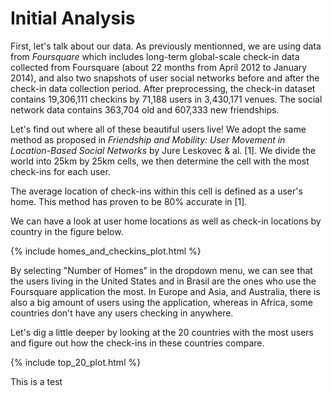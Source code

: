 # Initial Analysis

First, let's talk about our data. As previously mentionned, we are using data from *Foursquare* which includes long-term global-scale check-in 
data collected from Foursquare (about 22 months from April 2012 to January 2014), and also two snapshots of user 
social networks before and after the check-in data collection period. After preprocessing, the check-in dataset contains 
19,306,111 checkins by 71,188 users in 3,430,171 venues. The social network data contains 363,704 old and 607,333 new friendships.

Let's find out where all of these beautiful users live! We adopt the same method as proposed in *Friendship and Mobility: User Movement in 
Location-Based Social Networks* by Jure Leskovec & al. [1]. We divide the world into 25km by 25km cells, we then determine the cell with the 
most check-ins for each user.

The average location of check-ins within this cell is defined as a user's home. This method has proven to be 80% accurate in [1]. 

We can have a look at user home locations as well as check-in locations by country in the figure below.

{% include homes_and_checkins_plot.html %}

By selecting "Number of Homes" in the dropdown menu, we can see that the users living in the United States and in Brasil are the ones who use the Foursquare
application the most. In Europe and Asia, and Australia, there is also a big amount of users using the application, whereas in Africa, some countries don't have any
users checking in anywhere.  

Let's dig a little deeper by looking at the 20 countries with the most users and figure out how the check-ins in these countries compare. 

{% include top_20_plot.html %}

This is a test
